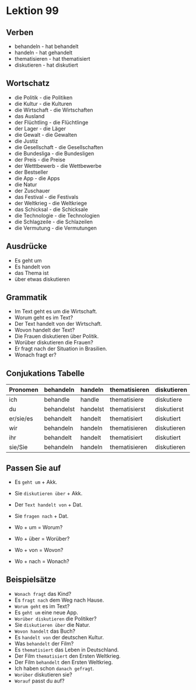 # Lektion 99

## Verben
- behandeln - hat behandelt
- handeln - hat gehandelt
- thematisieren - hat thematisiert
- diskutieren - hat diskutiert

## Wortschatz
- die Politik - die Politiken
- die Kultur - die Kulturen
- die Wirtschaft - die Wirtschaften
- das Ausland
- der Flüchtling - die Flüchtlinge
- der Lager - die Läger
- die Gewalt - die Gewalten
- die Justiz
- die Gesellschaft - die Gesellschaften
- die Bundesliga - die Bundesligen
- der Preis - die Preise
- der Wetttbewerb - die Wettbewerbe
- der Bestseller
- die App - die Apps
- die Natur
- der Zuschauer
- das Festival - die Festivals
- der Weltkrieg - die Weltkriege
- das Schicksal - die Schicksale
- die Technologie - die Technologien
- die Schlagzeile - die Schlazeilen
- die Vermutung - die Vermutungen

## Ausdrücke
- Es geht um
- Es handelt von
- das Thema ist
- über etwas diskutieren

## Grammatik
- Im Text geht es um die Wirtschaft.
- Worum geht es im Text?
- Der Text handelt von der Wirtschaft.
- Wovon handelt der Text?
- Die Frauen diskutieren über Politik.
- Worüber diskutieren die Frauen?
- Er fragt nach der Situation in Brasilien.
- Wonach fragt er?

## Conjukations Tabelle
| Pronomen | behandeln | handeln | thematisieren | diskutieren |
| :--------- | :---------- | :----------- | :-------------| :----------|
| ich       | behandle | handle | thematisiere | diskutiere |
| du       | behandelst | handelst | thematisierst | diskutierst |
| er/sie/es | behandelt | handelt | thematisiert | diskutiert |
| wir       | behandeln | handeln | thematisieren | diskutieren |
| ihr       | behandelt | handelt | thematisiert | diskutiert |
| sie/Sie    | behandeln | handeln | thematisieren | diskutieren |

## Passen Sie auf
- Es `geht um` + Akk.
- Sie `diskutieren über` + Akk.
- Der `Text handelt von` + Dat.
- Sie `fragen nach` + Dat.

- Wo + um = Worum?
- Wo + über = Worüber?
- Wo + von = Wovon?
- Wo + nach = Wonach?

## Beispielsätze
- `Wonach fragt` das Kind?
- Es `fragt nach` dem Weg nach Hause.
- `Worum geht` es im Text?
- Es `geht um` eine neue App.
- `Worüber diskutieren` die Politiker?
- Sie `diskutieren über` die Natur.
- `Wovon handelt` das Buch?
- Es `handelt von` der deutschen Kultur.
- Was `behandelt` der Film?
- Es `thematisiert` das Leben in Deutschland.
- Der Film `thematisiert` den Ersten Weltkrieg.
- Der Film `behandelt` den Ersten Weltkrieg.
- Ich haben schon `danach gefragt`.
- `Worüber` diskutieren sie?
- `Worauf` passt du auf?
